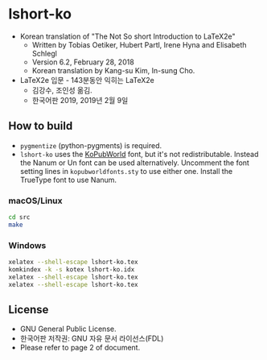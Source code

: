 # lshort-ko


- Korean translation of "The Not So short Introduction to LaTeX2e"
  - Written by Tobias Oetiker, Hubert Partl, Irene Hyna and Elisabeth Schlegl
  - Version 6.2, February 28, 2018
  - Korean translation by Kang-su Kim, In-sung Cho.
- LaTeX2e 입문 - 143분동안 익히는 LaTeX2e
  - 김강수, 조인성 옮김.
  - 한국어판 2019, 2019년 2월 9일

## How to build

- `pygmentize` (python-pygments) is required.
- `lshort-ko` uses the [KoPubWorld](http://www.kopus.org/biz/electronic/font.aspx) font, but it's not redistributable. Instead the Nanum or Un font can be used alternatively. Uncomment the font setting lines in `kopubworldfonts.sty` to use either one. Install the TrueType font to use Nanum.

### macOS/Linux

```bash
cd src
make
```

### Windows

```bash
xelatex --shell-escape lshort-ko.tex
komkindex -k -s kotex lshort-ko.idx
xelatex --shell-escape lshort-ko.tex
xelatex --shell-escape lshort-ko.tex
```

## License

- GNU General Public License.
- 한국어판 저작권: GNU 자유 문서 라이선스(FDL)
- Please refer to page 2 of document.
